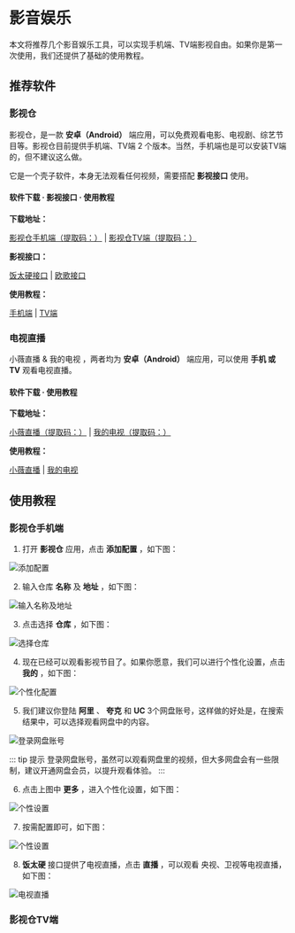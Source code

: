 # 影音娱乐

本文将推荐几个影音娱乐工具，可以实现手机端、TV端影视自由。如果你是第一次使用，我们还提供了基础的使用教程。

## 推荐软件

### 影视仓

影视仓，是一款 **安卓（Android）** 端应用，可以免费观看电影、电视剧、综艺节目等。影视仓目前提供手机端、TV端 2 个版本。当然，手机端也是可以安装TV端的，但不建议这么做。

它是一个壳子软件，本身无法观看任何视频，需要搭配 **影视接口** 使用。

#### 软件下载 · 影视接口 · 使用教程

**下载地址：**

[影视仓手机端（提取码：）]() | [影视仓TV端（提取码：）]()

**影视接口：**

[饭太硬接口](https://www.xn--sss604efuw.com/) | [欧歌接口](https://tv.nxog.top/)

**使用教程：**

[手机端](#影视仓手机端) | [TV端](#影视仓tv端)

### 电视直播

小薇直播 & 我的电视 ，两者均为 **安卓（Android）** 端应用，可以使用 **手机 或 TV** 观看电视直播。

#### 软件下载 · 使用教程

**下载地址：**

[小薇直播（提取码：）](#使用教程) | [我的电视（提取码：）](#使用教程)

**使用教程：**

[小薇直播](#影视仓手机端) | [我的电视](#影视仓tv端)

## 使用教程

### 影视仓手机端

1. 打开 **影视仓** 应用，点击 **添加配置** ，如下图：

![添加配置](https://img.qxiansen.online/file/AgACAgUAAyEGAASG4H8TAAMmZ4EzLdf-OY1n2qH0dzr7Gj_oBXoAAjPBMRv3vQlUePcLKkHSOdoBAAMCAAN3AAM2BA.jpg)

2. 输入仓库 **名称** 及 **地址** ，如下图：

![输入名称及地址](https://img.qxiansen.online/file/AgACAgUAAyEGAASG4H8TAAMnZ4EzikZBh2fSJ-vVAcW5jmokfnoAAjjBMRv3vQlUlfeE-h6nc00BAAMCAAN3AAM2BA.jpg)

3. 点击选择 **仓库** ，如下图：

![选择仓库](https://img.qxiansen.online/file/AgACAgUAAyEGAASG4H8TAAMpZ4E1TRj7dDkD80n6l3poJov--E0AAj7BMRv3vQlU77QuwGAp1AMBAAMCAAN3AAM2BA.jpg)

4. 现在已经可以观看影视节目了。如果你愿意，我们可以进行个性化设置，点击 **我的** ，如下图：

![个性化配置](https://img.qxiansen.online/file/AgACAgUAAyEGAASG4H8TAAMqZ4E2XlGwS6a0HwoZJaaWt0QwTmcAAkbBMRv3vQlURh8f0dQ0H_kBAAMCAAN3AAM2BA.jpg)

5. 我们建议你登陆 **阿里** 、 **夸克** 和 **UC** 3个网盘账号，这样做的好处是，在搜索结果中，可以选择观看网盘中的内容。

![登录网盘账号](https://img.qxiansen.online/file/AgACAgUAAyEGAASG4H8TAAMrZ4E3WSgDiFLgy7SpcXwdt4KyDk4AAkjBMRv3vQlUPi4DlecG1yQBAAMCAAN3AAM2BA.jpg)

::: tip 提示
登录网盘账号，虽然可以观看网盘里的视频，但大多网盘会有一些限制，建议开通网盘会员，以提升观看体验。
:::

6. 点击上图中 **更多** ，进入个性化设置，如下图：

![个性设置](https://img.qxiansen.online/file/AgACAgUAAyEGAASG4H8TAAMsZ4E3r2RdylMLyz7DR2PozN3bLGQAAknBMRv3vQlUG1ACvISqMHMBAAMCAAN3AAM2BA.jpg)

7. 按需配置即可，如下图：

![个性设置](https://img.qxiansen.online/file/AgACAgUAAyEGAASG4H8TAAMtZ4E39nRgX1-0xHLFrLQ1iLyN5AgAAkvBMRv3vQlUU2K-HMD8vMMBAAMCAAN3AAM2BA.jpg)

8. **饭太硬** 接口提供了电视直播，点击 **直播** ，可以观看 央视、卫视等电视直播，如下图：

![电视直播](https://img.qxiansen.online/file/AgACAgUAAyEGAASG4H8TAAMuZ4E4WM6RGGDmplVclXH8bjvunpAAAk3BMRv3vQlUJAxGDQAB9yU9AQADAgADdwADNgQ.jpg)

### 影视仓TV端






